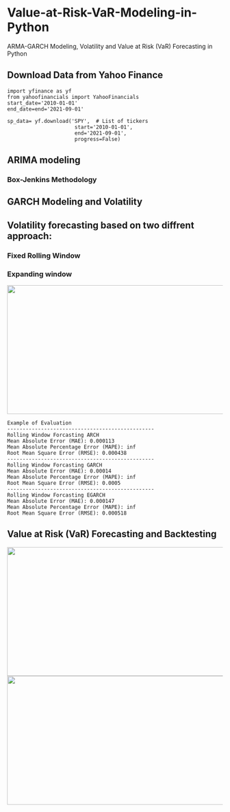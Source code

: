 # Value-at-Risk-VaR-Modeling-in-Python
ARMA-GARCH Modeling, Volatility and Value at Risk (VaR) Forecasting in Python
## Download Data from Yahoo Finance
```
import yfinance as yf
from yahoofinancials import YahooFinancials
start_date='2010-01-01'
end_date=end='2021-09-01'

sp_data= yf.download('SPY',  # List of tickers
                      start='2010-01-01', 
                      end='2021-09-01', 
                      progress=False)
```
## ARIMA modeling

### Box-Jenkins Methodology

## GARCH Modeling and Volatility 



## Volatility forecasting based on two diffrent approach:

### Fixed Rolling Window
### Expanding window
<img src="https://user-images.githubusercontent.com/77374087/135907498-6f83b1f4-1445-4e0c-886d-e1b933d0a2dd.PNG" width="600" height="300">

```
Example of Evaluation
------------------------------------------------
Rolling Window Forcasting ARCH
Mean Absolute Error (MAE): 0.000113
Mean Absolute Percentage Error (MAPE): inf
Root Mean Square Error (RMSE): 0.000438
------------------------------------------------
Rolling Window Forcasting GARCH
Mean Absolute Error (MAE): 0.00014
Mean Absolute Percentage Error (MAPE): inf
Root Mean Square Error (RMSE): 0.0005
------------------------------------------------
Rolling Window Forcasting EGARCH
Mean Absolute Error (MAE): 0.000147
Mean Absolute Percentage Error (MAPE): inf
Root Mean Square Error (RMSE): 0.000518
```


## Value at Risk (VaR) Forecasting and Backtesting

<img src="https://user-images.githubusercontent.com/77374087/135907697-f95fe867-c227-44a3-8e4a-5ef769f973f2.png" width="600" height="300">

<img src="https://user-images.githubusercontent.com/77374087/135907806-e61133dc-b400-4e62-85f8-10926f957e84.png" width="600" height="300">




